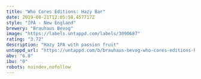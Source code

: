 ```yaml
---
title: "Who Cares Editions: Hazy Bar"
date: 2019-08-21T12:05:58.457717Z
style: "IPA - New England"
brewery: "Brauhaus Bevog"
image: "https://labels.untappd.com/labels/3090687"
rating: "3.72"
description: "Hazy IPA with passion fruit"
untappd_url: "https://untappd.com/b/brauhaus-bevog-who-cares-editions-hazy-bar/3090687"
abv: "6.8"
ibu: "0"
robots: noindex,nofollow
---
```


